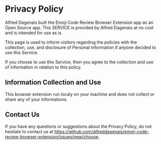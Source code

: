 # Privacy Policy

Alfred Dagenais built the Emoji Code Review Browser Extension app as an Open Source app. This SERVICE is provided by Alfred Dagenais at no cost and is intended for use as is.

This page is used to inform visitors regarding the policies with the collection, use, and disclosure of Personal Information if anyone decided to use this Service.

If you choose to use this Service, then you agree to the collection and use of information in relation to this policy.

## Information Collection and Use

This browser extension run localy on your machine and does not collect or share any of your informations.

## Contact Us

If you have any questions or suggestions about the Privacy Policy, do not hesitate to contact us at https://github.com/alfreddagenais/emoji-code-review-browser-extension/issues/new/choose.
